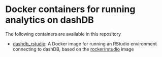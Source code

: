 # Docker containers for running analytics on dashDB

The following containers are available in this repository
* [dashdb_rstudio](./dashdb_rstudio/README.md): A Docker image for running an RStudio environment connecting to dashDB, based on the [rocker/rstudio](https://github.com/rocker-org/rocker/tree/master/rstudio) image
